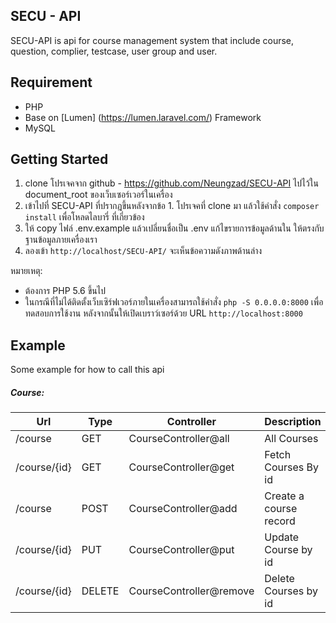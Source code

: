 ## SECU - API

SECU-API is api for course management system that include course, question, complier, testcase, user group and user. 

## Requirement

- PHP
- Base on [Lumen] (https://lumen.laravel.com/) Framework
- MySQL

## Getting Started

1. clone โปรเจคจาก github - https://github.com/Neungzad/SECU-API ไปไว้ใน document_root ของเว็บเซอร์เวอร์ในเครื่อง
1. เข้าไปที่ SECU-API ที่ปรากฎขึ้นหลังจากข้อ 1. โปรเจคที่ clone มา แล้วใช้คำสั่ง  `composer install` เพื่อโหลดไลบารี่ ที่เกี่ยวข้อง
1. ให้ copy ไฟล์ .env.example แล้วเปลี่ยนชื่อเป็น .env แก้ไขรายการข้อมูลด้านใน ให้ตรงกับฐานข้อมูลภายเครื่องเรา
1. ลองเข้า `http://localhost/SECU-API/` จะเห็นข้อความดังภาพด้านล่าง

หมายเหตุ: 
- ต้องการ PHP 5.6 ขึ้นไป
- ในกรณีที่ไม่ได้ติดตั้งเว็บเซิร์ฟเวอร์ภายในเครื่องสามารถใช้คำสั่ง `php -S 0.0.0.0:8000` เพื่อทดสอบการใช้งาน หลังจากนั้นให้เปิดเบราว์เซอร์ด้วย URL `http://localhost:8000`

## Example

Some example for how to call this api

##### Course:
| Url | Type | Controller | Description |
|---------------|----------|--------------|----------------------------------------------------------------|
| /course | GET | CourseController@all | All Courses |
| /course/{id} | GET | CourseController@get | Fetch Courses By id  |
| /course | POST | CourseController@add | Create a course record |
| /course/{id} | PUT | CourseController@put | Update Course by id |
| /course/{id} | DELETE | CourseController@remove | Delete Courses by id |


